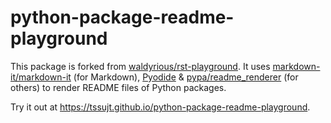 # python-package-readme-playground

This package is forked from [waldyrious/rst-playground](https://github.com/waldyrious/rst-playground).
It uses [markdown-it/markdown-it](https://github.com/markdown-it/markdown-it) (for Markdown), [Pyodide](https://github.com/pyodide/pyodide) & [pypa/readme_renderer](https://github.com/pypa/readme_renderer) (for others) to render README files of Python packages.

Try it out at <https://tssujt.github.io/python-package-readme-playground>.
